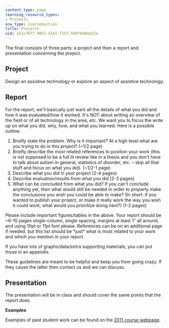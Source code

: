 ```yaml
---
content_type: page
learning_resource_types:
- Projects
ocw_type: CourseSection
title: Projects
uid: 251c767f-9051-41b1-f157-590f0e04e22a
---
```


The final consists of three parts: a project and then a report and presentation concerning the project.

Project
-------

Design an assistive technology or explore an aspect of assistive technology.

Report
------

For the report, we'll basically just want all the details of what you did and how it was evaluated/how it worked. It's NOT about writing an overview of the field or of all technology in the area, etc. We want you to focus the write up on what you did, why, how, and what you learned. Here is a possible outline:

1.  Briefly state the problem. Why is it important? At a high level what are you trying to do in this project? (~1/2 page)
2.  Briefly describe the most related references to position your work (this is not supposed to be a full lit review like in a thesis and you don't have to talk about autism in general, statistics of disorder, etc. – skip all that stuff and focus on what you did). (~1/2-1 page)
3.  Describe what you did in your project (2-4 pages)
4.  Describe evaluation/results from what you did (2-3 pages)
5.  What can be concluded from what you did? If you can't conclude anything yet, then what would still be needed in order to properly make the conclusions you wish you could be able to make? (In short: if you wanted to publish your project, or make it really work the way you wish it could work, what would you prioritize doing next?) (1-2 pages)

Please include important figures/tables in the above. Your report should be ~6-10 pages single-column, single spacing, margins at least 1" all around, and using 10pt or 11pt font please. References can be on an additional page if needed, but this list should be \*just\* what is most related to your work and which you mention in your report.

If you have lots of graphs/data/extra supporting materials, you can put those in an appendix.

These guidelines are meant to be helpful and keep you from going crazy. If they cause the latter then contact us and we can discuss.

Presentation
------------

The presentation will be in class and should cover the same points that the report does.

**Examples**

Examples of past student work can be found on the [2011 course webpage](http://courses.media.mit.edu/2011spring/mas771/finalprojects.html).